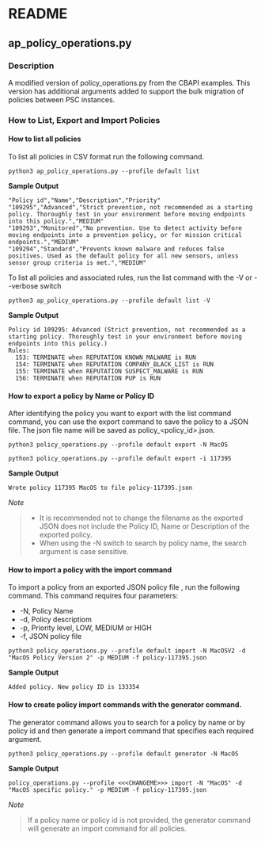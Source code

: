 # README

## ap_policy_operations.py

### Description

A modified version of policy_operations.py from the CBAPI examples. This version has additional arguments added to support the bulk migration of policies between PSC instances.

### How to List, Export and Import Policies

#### How to list all policies

To list all policies in CSV format run the following command.

```shell
python3 ap_policy_operations.py --profile default list
```
**Sample Output**

```
"Policy id","Name","Description","Priority"
"109295","Advanced","Strict prevention, not recommended as a starting policy. Thoroughly test in your environment before moving endpoints into this policy.","MEDIUM"
"109293","Monitored","No prevention. Use to detect activity before moving endpoints into a prevention policy, or for mission critical endpoints.","MEDIUM"
"109294","Standard","Prevents known malware and reduces false positives. Used as the default policy for all new sensors, unless sensor group criteria is met.","MEDIUM"
```
To list all policies and associated rules, run the list command with the -V or --verbose switch

```shell
python3 ap_policy_operations.py --profile default list -V
```

**Sample Output**
```csv
Policy id 109295: Advanced (Strict prevention, not recommended as a starting policy. Thoroughly test in your environment before moving endpoints into this policy.)
Rules:
  153: TERMINATE when REPUTATION KNOWN_MALWARE is RUN
  154: TERMINATE when REPUTATION COMPANY_BLACK_LIST is RUN
  155: TERMINATE when REPUTATION SUSPECT_MALWARE is RUN
  156: TERMINATE when REPUTATION PUP is RUN
```

#### How to export a policy by Name or Policy ID

After identifying the policy you want to export with the list command command, you can use the export command to save the policy to a JSON file. The json file name will be saved as policy_<policy_id>.json. 

```shell
python3 policy_operations.py --profile default export -N MacOS
```
```shell
python3 policy_operations.py --profile default export -i 117395
```
**Sample Output**
```shell
Wrote policy 117395 MacOS to file policy-117395.json
```
*Note*
> - It is recommended not to change the filename as the exported JSON does not include the Policy ID, Name or Description of the exported policy.
> - When using the -N switch to search by policy name, the search argument is case sensitive.


#### How to import a policy with the import command

To import a policy from an exported JSON policy file , run the following command. This command requires four parameters:

 - -N, Policy Name
 - -d, Policy descriptiom
 - -p, Priority level, LOW, MEDIUM or HIGH
 - -f, JSON policy file

```shell
python3 policy_operations.py --profile default import -N MacOSV2 -d "MacOS Policy Version 2" -p MEDIUM -f policy-117395.json
```
**Sample Output**
```shell
Added policy. New policy ID is 133354
```

#### How to create policy import commands with the generator command.

The generator command allows you to search for a policy by name or by policy id and then generate a import command that specifies each required argument.

```shell
python3 policy_operations.py --profile default generator -N MacOS
```
**Sample Output**
```shell
policy_operations.py --profile <<<CHANGEME>>> import -N "MacOS" -d "MacOS specific policy." -p MEDIUM -f policy-117395.json
```

*Note*
> If a policy name or policy id is not provided, the generator command will generate an import command for all policies.

